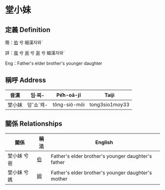 # 堂小妹
## 定義 Definition
簡：[伯](member10.md) 兮 細漢자와ˊ

詳：[我](member1.md) 兮 [爸](member2.md) 兮 [哥](member10.md) 兮 細漢자와ˊ

Eng：Father's elder brother's younger daughter

## 稱呼 Address

音漢 | 임·찌- | Pe̍͘h-oā-jī | Taiji
--- | --- | --- | --- 
堂小妹 | 덩ˆ쇼ˊᄆᆀ- | tông-sió-mōi | tong3sio1moy33 


## 關係 Relationships

關係 | 稱法 | English
--- | --- | --- 
堂小妹 兮 爸 | [伯](member10.md) | Father's elder brother's younger daughter's father
堂小妹 兮 媽 | [姆](member33.md) | Father's elder brother's younger daughter's mother
